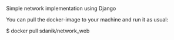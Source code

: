 Simple network implementation using Django


You can pull the docker-image to your machine and run it as usual:

$ docker pull sdanik/network_web

